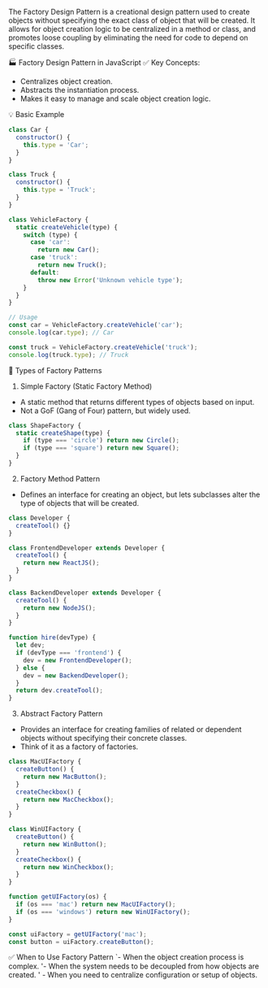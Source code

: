 The Factory Design Pattern is a creational design pattern used to create objects without specifying the exact class of object that will be created. It allows for object creation logic to be centralized in a method or class, and promotes loose coupling by eliminating the need for code to depend on specific classes.

🏭 Factory Design Pattern in JavaScript
✅ Key Concepts:
- Centralizes object creation.
- Abstracts the instantiation process.
- Makes it easy to manage and scale object creation logic.

💡 Basic Example

```js
class Car {
  constructor() {
    this.type = 'Car';
  }
}

class Truck {
  constructor() {
    this.type = 'Truck';
  }
}

class VehicleFactory {
  static createVehicle(type) {
    switch (type) {
      case 'car':
        return new Car();
      case 'truck':
        return new Truck();
      default:
        throw new Error('Unknown vehicle type');
    }
  }
}

// Usage
const car = VehicleFactory.createVehicle('car');
console.log(car.type); // Car

const truck = VehicleFactory.createVehicle('truck');
console.log(truck.type); // Truck

```

🔧 Types of Factory Patterns
1. Simple Factory (Static Factory Method)
- A static method that returns different types of objects based on input.
- Not a GoF (Gang of Four) pattern, but widely used.

```js
class ShapeFactory {
  static createShape(type) {
    if (type === 'circle') return new Circle();
    if (type === 'square') return new Square();
  }
}

```
2. Factory Method Pattern
- Defines an interface for creating an object, but lets subclasses alter the type of objects that will be created.

```js
class Developer {
  createTool() {}
}

class FrontendDeveloper extends Developer {
  createTool() {
    return new ReactJS();
  }
}

class BackendDeveloper extends Developer {
  createTool() {
    return new NodeJS();
  }
}

function hire(devType) {
  let dev;
  if (devType === 'frontend') {
    dev = new FrontendDeveloper();
  } else {
    dev = new BackendDeveloper();
  }
  return dev.createTool();
}

```
3. Abstract Factory Pattern
- Provides an interface for creating families of related or dependent objects without specifying their concrete classes.
- Think of it as a factory of factories.

```js
class MacUIFactory {
  createButton() {
    return new MacButton();
  }
  createCheckbox() {
    return new MacCheckbox();
  }
}

class WinUIFactory {
  createButton() {
    return new WinButton();
  }
  createCheckbox() {
    return new WinCheckbox();
  }
}

function getUIFactory(os) {
  if (os === 'mac') return new MacUIFactory();
  if (os === 'windows') return new WinUIFactory();
}

const uiFactory = getUIFactory('mac');
const button = uiFactory.createButton();

```

✅ When to Use Factory Pattern
`- When the object creation process is complex.
'- When the system needs to be decoupled from how objects are created.
' - When you need to centralize configuration or setup of objects.

